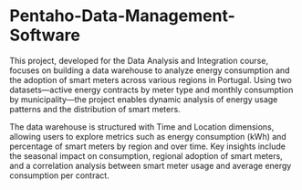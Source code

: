 # Pentaho-Data-Management-Software
This project, developed for the Data Analysis and Integration course, focuses on building a data warehouse to analyze energy consumption and the adoption of smart meters across various regions in Portugal. Using two datasets—active energy contracts by meter type and monthly consumption by municipality—the project enables dynamic analysis of energy usage patterns and the distribution of smart meters.

The data warehouse is structured with Time and Location dimensions, allowing users to explore metrics such as energy consumption (kWh) and percentage of smart meters by region and over time. Key insights include the seasonal impact on consumption, regional adoption of smart meters, and a correlation analysis between smart meter usage and average energy consumption per contract.
